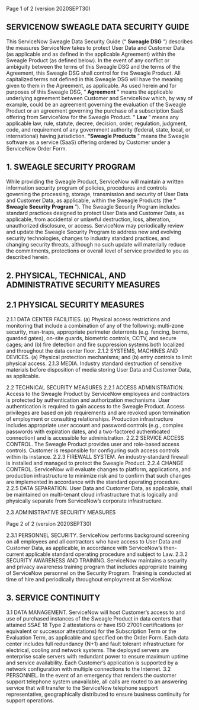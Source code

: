  Page 1 of 2 (version 2020SEPT30) 

## SERVICENOW SWEAGLE DATA SECURITY GUIDE 

This ServiceNow Sweagle Data Security Guide (“ **Sweagle DSG** ”) describes the measures ServiceNow takes to protect User Data and Customer Data (as applicable and as defined in the applicable Agreement) within the Sweagle Product (as defined below). In the event of any conflict or ambiguity between the terms of this Sweagle DSG and the terms of the Agreement, this Sweagle DSG shall control for the Sweagle Product. All capitalized terms not defined in this Sweagle DSG will have the meaning given to them in the Agreement, as applicable. As used herein and for purposes of this Sweagle DSG, “ **Agreement** ” means the applicable underlying agreement between Customer and ServiceNow which, by way of example, could be an agreement governing the evaluation of the Sweagle Product or an agreement governing the purchase of a subscription SaaS offering from ServiceNow for the Sweagle Product. “ **Law** ” means any applicable law, rule, statute, decree, decision, order, regulation, judgment, code, and requirement of any government authority (federal, state, local, or international) having jurisdiction. **“Sweagle Products** ” means the Sweagle software as a service (SaaS) offering ordered by Customer under a ServiceNow Order Form. 

## 1. SWEAGLE SECURITY PROGRAM 

While providing the Sweagle Product, ServiceNow will maintain a written information security program of policies, procedures and controls governing the processing, storage, transmission and security of User Data and Customer Data, as applicable, within the Sweagle Products (the “ **Sweagle Security Program** ”). The Sweagle Security Program includes standard practices designed to protect User Data and Customer Data, as applicable, from accidental or unlawful destruction, loss, alteration, unauthorized disclosure, or access. ServiceNow may periodically review and update the Sweagle Security Program to address new and evolving security technologies, changes to industry standard practices, and changing security threats, although no such update will materially reduce the commitments, protections or overall level of service provided to you as described herein. 

## 2. PHYSICAL, TECHNICAL, AND ADMINISTRATIVE SECURITY MEASURES 

## 2.1 PHYSICAL SECURITY MEASURES 

 2.1.1 DATA CENTER FACILITIES. (a) Physical access restrictions and monitoring that include a combination of any of the following: multi-zone security, man-traps, appropriate perimeter deterrents (e.g. fencing, berms, guarded gates), on-site guards, biometric controls, CCTV, and secure cages; and (b) fire detection and fire suppression systems both localized and throughout the data center floor. 2.1.2 SYSTEMS, MACHINES AND DEVICES. (a) Physical protection mechanisms; and (b) entry controls to limit physical access. 2.1.3 MEDIA. Industry standard destruction of sensitive materials before disposition of media storing User Data and Customer Data, as applicable. 

 2.2 TECHNICAL SECURITY MEASURES 2.2.1 ACCESS ADMINISTRATION. Access to the Sweagle Product by ServiceNow employees and contractors is protected by authentication and authorization mechanisms. User authentication is required to gain access to the Sweagle Product. Access privileges are based on job requirements and are revoked upon termination of employment or consulting relationships. Production infrastructure includes appropriate user account and password controls (e.g., complex passwords with expiration dates, and a two-factored authenticated connection) and is accessible for administration. 2.2.2 SERVICE ACCESS CONTROL. The Sweagle Product provides user and role-based access controls. Customer is responsible for configuring such access controls within its instance. 2.2.3 FIREWALL SYSTEM. An industry-standard firewall is installed and managed to protect the Sweagle Product. 2.2.4 CHANGE CONTROL. ServiceNow will evaluate changes to platform, applications, and production infrastructure to minimize risk and to confirm that such changes are implemented in accordance with the standard operating procedure. 2.2.5 DATA SEPARATION. User Data and Customer Data, as applicable, shall be maintained on multi-tenant cloud infrastructure that is logically and physically separate from ServiceNow’s corporate infrastructure. 

 2.3 ADMINISTRATIVE SECURITY MEASURES 


 Page 2 of 2 (version 2020SEPT30) 

 2.3.1 PERSONNEL SECURITY. ServiceNow performs background screening on all employees and all contractors who have access to User Data and Customer Data, as applicable, in accordance with ServiceNow’s then-current applicable standard operating procedure and subject to Law. 2.3.2 SECURITY AWARENESS AND TRAINING. ServiceNow maintains a security and privacy awareness training program that includes appropriate training of ServiceNow personnel on the Security Program. Training is conducted at time of hire and periodically throughout employment at ServiceNow. 

## 3. SERVICE CONTINUITY 

 3.1 DATA MANAGEMENT. ServiceNow will host Customer’s access to and use of purchased instances of the Sweagle Product in data centers that attained SSAE 18 Type 2 attestations or have ISO 27001 certifications (or equivalent or successor attestations) for the Subscription Term or the Evaluation Term, as applicable and specified on the Order Form. Each data center includes full redundancy (N+1) and fault tolerant infrastructure for electrical, cooling and network systems. The deployed servers are enterprise scale servers with redundant power to ensure maximum uptime and service availability. Each Customer’s application is supported by a network configuration with multiple connections to the Internet. 3.2 PERSONNEL. In the event of an emergency that renders the customer support telephone system unavailable, all calls are routed to an answering service that will transfer to the ServiceNow telephone support representative, geographically distributed to ensure business continuity for support operations. 


